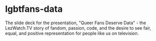 # lgbtfans-data
The slide deck for the presentation, "Queer Fans Deserve Data" - the LezWatch.TV story of fandom, passion, code, and the desire to see fair, equal, and positive representation for people like us on television. 
